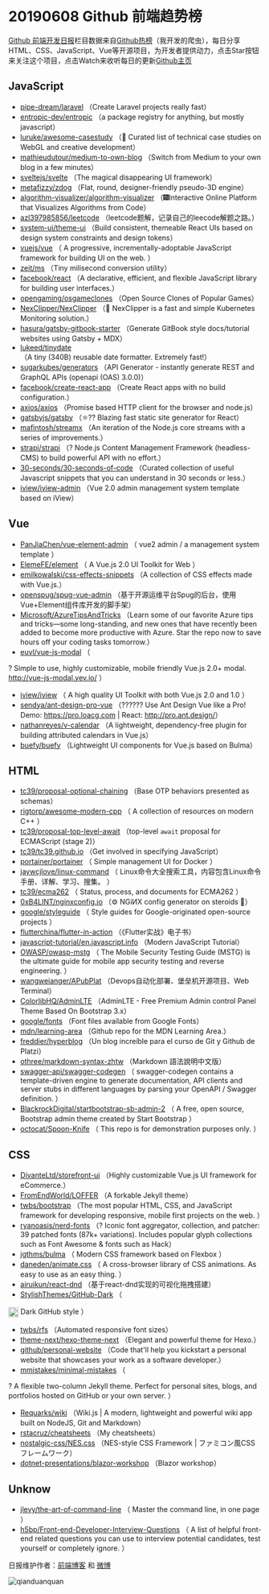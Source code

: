 # 20190608 Github 前端趋势榜

[Github 前端开发日报](http://caibaojian.com/c/news)栏目数据来自[Github热榜](http://news.caibaojian.com/)（我开发的爬虫），每日分享HTML、CSS、JavaScript、Vue等开源项目，为开发者提供动力，点击Star按钮来关注这个项目，点击Watch来收听每日的更新[Github主页](https://github.com/kujian/githubTrending)
## JavaScript

* [pipe-dream/laravel](https://github.com/pipe-dream/laravel) （Create Laravel projects really fast）
* [entropic-dev/entropic](https://github.com/entropic-dev/entropic) （a package registry for anything, but mostly javascript）
* [luruke/awesome-casestudy](https://github.com/luruke/awesome-casestudy) （&#x1f4d5; Curated list of technical case studies on WebGL and creative development）
* [mathieudutour/medium-to-own-blog](https://github.com/mathieudutour/medium-to-own-blog) （Switch from Medium to your own blog in a few minutes）
* [sveltejs/svelte](https://github.com/sveltejs/svelte) （The magical disappearing UI framework）
* [metafizzy/zdog](https://github.com/metafizzy/zdog) （Flat, round, designer-friendly pseudo-3D engine）
* [algorithm-visualizer/algorithm-visualizer](https://github.com/algorithm-visualizer/algorithm-visualizer) （&#x1f386;Interactive Online Platform that Visualizes Algorithms from Code）
* [azl397985856/leetcode](https://github.com/azl397985856/leetcode) （leetcode题解，记录自己的leecode解题之路。）
* [system-ui/theme-ui](https://github.com/system-ui/theme-ui) （Build consistent, themeable React UIs based on design system constraints and design tokens）
* [vuejs/vue](https://github.com/vuejs/vue) （
        A progressive, incrementally-adoptable JavaScript framework for building UI on the web.
      ）
* [zeit/ms](https://github.com/zeit/ms) （Tiny milisecond conversion utility）
* [facebook/react](https://github.com/facebook/react) （A declarative, efficient, and flexible JavaScript library for building user interfaces.）
* [opengaming/osgameclones](https://github.com/opengaming/osgameclones) （Open Source Clones of Popular Games）
* [NexClipper/NexClipper](https://github.com/NexClipper/NexClipper) （&#x1f433; NexClipper is a fast and simple Kubernetes Monitoring solution.）
* [hasura/gatsby-gitbook-starter](https://github.com/hasura/gatsby-gitbook-starter) （Generate GitBook style docs/tutorial websites using Gatsby + MDX）
* [lukeed/tinydate](https://github.com/lukeed/tinydate) （A tiny (340B) reusable date formatter. Extremely fast!）
* [sugarkubes/generators](https://github.com/sugarkubes/generators) （API Generator - instantly generate REST and GraphQL APIs (openapi (OAS) 3.0.0)）
* [facebook/create-react-app](https://github.com/facebook/create-react-app) （Create React apps with no build configuration.）
* [axios/axios](https://github.com/axios/axios) （Promise based HTTP client for the browser and node.js）
* [gatsbyjs/gatsby](https://github.com/gatsbyjs/gatsby) （⚛️?? Blazing fast static site generator for React）
* [mafintosh/streamx](https://github.com/mafintosh/streamx) （An iteration of the Node.js core streams with a series of improvements.）
* [strapi/strapi](https://github.com/strapi/strapi) （? Node.js Content Management Framework (headless-CMS) to build powerful API with no effort.）
* [30-seconds/30-seconds-of-code](https://github.com/30-seconds/30-seconds-of-code) （Curated collection of useful Javascript snippets that you can understand in 30 seconds or less.）
* [iview/iview-admin](https://github.com/iview/iview-admin) （Vue 2.0 admin management system template based on iView）

## Vue

* [PanJiaChen/vue-element-admin](https://github.com/PanJiaChen/vue-element-admin) （
        vue2 admin / a management system template
      ）
* [ElemeFE/element](https://github.com/ElemeFE/element) （
        A Vue.js 2.0 UI Toolkit for Web
      ）
* [emilkowalski/css-effects-snippets](https://github.com/emilkowalski/css-effects-snippets) （A collection of CSS effects made with Vue.js.）
* [openspug/spug-vue-admin](https://github.com/openspug/spug-vue-admin) （基于开源运维平台Spug的后台，使用Vue+Element组件库开发的脚手架）
* [Microsoft/AzureTipsAndTricks](https://github.com/Microsoft/AzureTipsAndTricks) （Learn some of our favorite Azure tips and tricks—some long-standing, and new ones that have recently been added to become more productive with Azure. Star the repo now to save hours off your coding tasks tomorrow.）
* [euvl/vue-js-modal](https://github.com/euvl/vue-js-modal) （
        
? Simple to use, highly customizable, mobile friendly Vue.js 2.0+ modal. <a href="http://vue-js-modal.yev.io/">http://vue-js-modal.yev.io/</a>
      ）
* [iview/iview](https://github.com/iview/iview) （
        A high quality UI Toolkit with both Vue.js 2.0 and 1.0
      ）
* [sendya/ant-design-pro-vue](https://github.com/sendya/ant-design-pro-vue) （??‍???‍? Use Ant Design Vue like a Pro! Demo: <a href="https://pro.loacg.com" rel="nofollow">https://pro.loacg.com</a> | React: <a href="http://pro.ant.design/" rel="nofollow">http://pro.ant.design/</a>）
* [nathanreyes/v-calendar](https://github.com/nathanreyes/v-calendar) （A lightweight, dependency-free plugin for building attributed calendars in Vue.js）
* [buefy/buefy](https://github.com/buefy/buefy) （Lightweight UI components for Vue.js based on Bulma）

## HTML

* [tc39/proposal-optional-chaining](https://github.com/tc39/proposal-optional-chaining) （Base OTP behaviors presented as schemas）
* [rigtorp/awesome-modern-cpp](https://github.com/rigtorp/awesome-modern-cpp) （
        A collection of resources on modern C++
      ）
* [tc39/proposal-top-level-await](https://github.com/tc39/proposal-top-level-await) （top-level `await` proposal for ECMAScript (stage 2)）
* [tc39/tc39.github.io](https://github.com/tc39/tc39.github.io) （Get involved in specifying JavaScript）
* [portainer/portainer](https://github.com/portainer/portainer) （
        Simple management UI for Docker
      ）
* [jaywcjlove/linux-command](https://github.com/jaywcjlove/linux-command) （
        Linux命令大全搜索工具，内容包含Linux命令手册、详解、学习、搜集。
      ）
* [tc39/ecma262](https://github.com/tc39/ecma262) （
        Status, process, and documents for ECMA262
      ）
* [0xB4LINT/nginxconfig.io](https://github.com/0xB4LINT/nginxconfig.io) （⚙️ NGiИX config generator on steroids &#x1f489;）
* [google/styleguide](https://github.com/google/styleguide) （
        Style guides for Google-originated open-source projects
      ）
* [flutterchina/flutter-in-action](https://github.com/flutterchina/flutter-in-action) （《Flutter实战》电子书）
* [javascript-tutorial/en.javascript.info](https://github.com/javascript-tutorial/en.javascript.info) （Modern JavaScript Tutorial）
* [OWASP/owasp-mstg](https://github.com/OWASP/owasp-mstg) （
         The Mobile Security Testing Guide (MSTG) is the ultimate guide for mobile app security testing and reverse engineering.
      ）
* [wangweianger/APubPlat](https://github.com/wangweianger/APubPlat) （Devops自动化部署、堡垒机开源项目、Web Terminal）
* [ColorlibHQ/AdminLTE](https://github.com/ColorlibHQ/AdminLTE) （AdminLTE - Free Premium Admin control Panel Theme Based On Bootstrap 3.x）
* [google/fonts](https://github.com/google/fonts) （Font files available from Google Fonts）
* [mdn/learning-area](https://github.com/mdn/learning-area) （Github repo for the MDN Learning Area.）
* [freddier/hyperblog](https://github.com/freddier/hyperblog) （Un blog increíble para el curso de Git y Github de Platzi）
* [othree/markdown-syntax-zhtw](https://github.com/othree/markdown-syntax-zhtw) （Markdown 語法說明中文版）
* [swagger-api/swagger-codegen](https://github.com/swagger-api/swagger-codegen) （
        swagger-codegen contains a template-driven engine to generate documentation, API clients and server stubs in different languages by parsing your OpenAPI / Swagger definition.
      ）
* [BlackrockDigital/startbootstrap-sb-admin-2](https://github.com/BlackrockDigital/startbootstrap-sb-admin-2) （
        A free, open source, Bootstrap admin theme created by Start Bootstrap
      ）
* [octocat/Spoon-Knife](https://github.com/octocat/Spoon-Knife) （
        This repo is for demonstration purposes only.
      ）

## CSS

* [DivanteLtd/storefront-ui](https://github.com/DivanteLtd/storefront-ui) （Highly customizable Vue.js UI framework for eCommerce.）
* [FromEndWorld/LOFFER](https://github.com/FromEndWorld/LOFFER) （A forkable Jekyll theme）
* [twbs/bootstrap](https://github.com/twbs/bootstrap) （The most popular HTML, CSS, and JavaScript framework for developing responsive, mobile first projects on the web.
      ）
* [ryanoasis/nerd-fonts](https://github.com/ryanoasis/nerd-fonts) （? Iconic font aggregator, collection, and patcher: 39 patched fonts (87k+ variations). Includes popular glyph collections such as Font Awesome &amp; fonts such as Hack）
* [jgthms/bulma](https://github.com/jgthms/bulma) （
        Modern CSS framework based on Flexbox
      ）
* [daneden/animate.css](https://github.com/daneden/animate.css) （
        A cross-browser library of CSS animations. As easy to use as an easy thing.
      ）
* [airuikun/react-dnd](https://github.com/airuikun/react-dnd) （基于react-dnd实现的可视化拖拽搭建）
* [StylishThemes/GitHub-Dark](https://github.com/StylishThemes/GitHub-Dark) （
        
<img class="emoji" title=":octocat:" alt=":octocat:" src="https://assets-cdn.github.com/images/icons/emoji/octocat.png" height="20" width="20" align="absmiddle"> Dark GitHub style
      ）
* [twbs/rfs](https://github.com/twbs/rfs) （Automated responsive font sizes）
* [theme-next/hexo-theme-next](https://github.com/theme-next/hexo-theme-next) （Elegant and powerful theme for Hexo.）
* [github/personal-website](https://github.com/github/personal-website) （Code that'll help you kickstart a personal website that showcases your work as a software developer.）
* [mmistakes/minimal-mistakes](https://github.com/mmistakes/minimal-mistakes) （
        
? A flexible two-column Jekyll theme. Perfect for personal sites, blogs, and portfolios hosted on GitHub or your own server.
      ）
* [Requarks/wiki](https://github.com/Requarks/wiki) （Wiki.js | A modern, lightweight and powerful wiki app built on NodeJS, Git and Markdown）
* [rstacruz/cheatsheets](https://github.com/rstacruz/cheatsheets) （My cheatsheets）
* [nostalgic-css/NES.css](https://github.com/nostalgic-css/NES.css) （NES-style CSS Framework | ファミコン風CSSフレームワーク）
* [dotnet-presentations/blazor-workshop](https://github.com/dotnet-presentations/blazor-workshop) （Blazor workshop）

## Unknow

* [jlevy/the-art-of-command-line](https://github.com/jlevy/the-art-of-command-line) （
        Master the command line, in one page
      ）
* [h5bp/Front-end-Developer-Interview-Questions](https://github.com/h5bp/Front-end-Developer-Interview-Questions) （
        A list of helpful front-end related questions you can use to interview potential candidates, test yourself or completely ignore.
      ）


日报维护作者：[前端博客](http://caibaojian.com/) 和 [微博](http://caibaojian.com/go/weibo)

![qianduanquan](https://user-images.githubusercontent.com/3055447/38468989-651132ac-3b80-11e8-8e6b-15122322a9d7.png)
